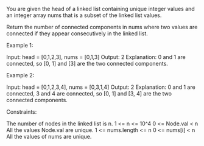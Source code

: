 You are given the head of a linked list containing unique integer values and
an integer array nums that is a subset of the linked list values.

Return the number of connected components in nums where two values are
connected if they appear consecutively in the linked list.


Example 1:


Input: head = [0,1,2,3], nums = [0,1,3]
Output: 2
Explanation: 0 and 1 are connected, so [0, 1] and [3] are the two connected
components.


Example 2:


Input: head = [0,1,2,3,4], nums = [0,3,1,4]
Output: 2
Explanation: 0 and 1 are connected, 3 and 4 are connected, so [0, 1] and [3,
4] are the two connected components.



Constraints:


The number of nodes in the linked list is n.
1 <= n <= 10^4
0 <= Node.val < n
All the values Node.val are unique.
1 <= nums.length <= n
0 <= nums[i] < n
All the values of nums are unique.




